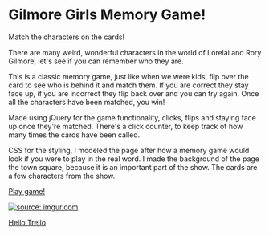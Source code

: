# Gilmore Girls Memory Game!
Match the characters on the cards!

There are many weird, wonderful characters in the world of Lorelai and Rory Gilmore, let's see if you can remember who they are.

This is a classic memory game, just like when we were kids, flip over the card to see who is behind it and match them. If you are correct they stay face up, if you are incorrect they flip back over and you can try again. Once all the characters have been matched, you win! 

Made using jQuery for the game functionality, clicks, flips and staying face up once they're matched.
There's a click counter, to keep track of how many times the cards have been called.

CSS for the styling, I modeled the page after how a memory game would look if you were to play in the real word. I made the background of the page the town square, because it is an important part of the show.  The cards are a few characters from the show.

<a href="http://demetra2h.github.io/gg_memory_game/">Play game!</a>

<a href="http://imgur.com/ZRlauiN"><img src="http://i.imgur.com/ZRlauiNl.jpg" title="source: imgur.com" /></a>

<a href="https://trello.com/b/gPIJ99OA/project1-matching-game">Hello Trello</a>
